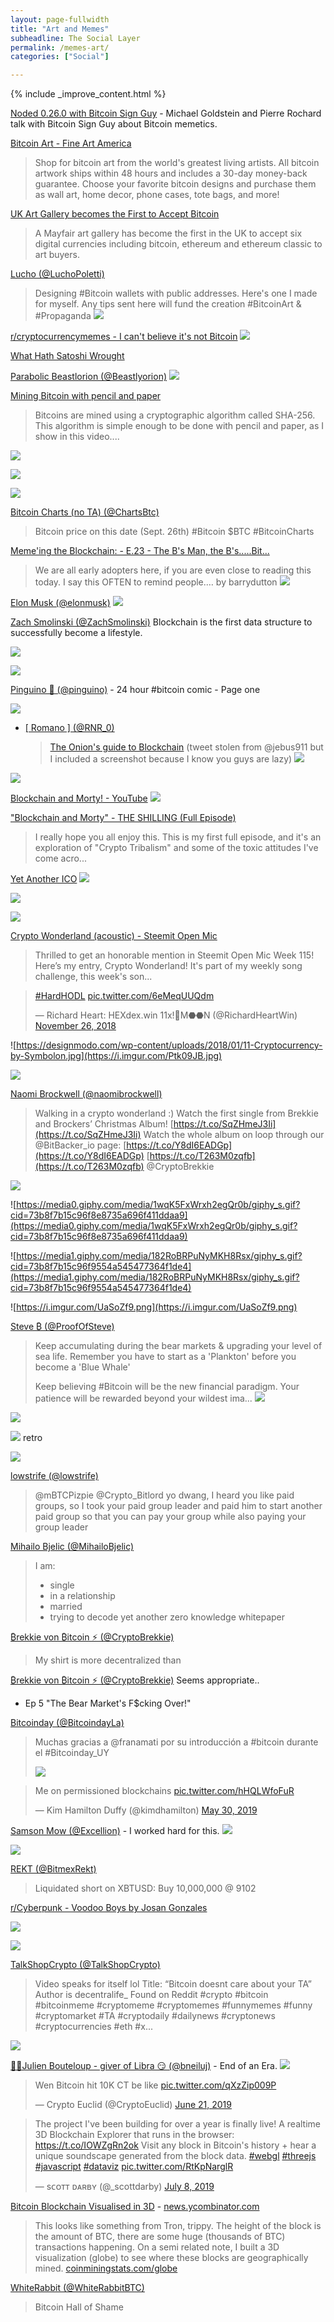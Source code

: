 ```yaml
---
layout: page-fullwidth
title: "Art and Memes"
subheadline: The Social Layer
permalink: /memes-art/
categories: ["Social"]

---
```


{% include _improve_content.html %}

[Noded 0.26.0 with Bitcoin Sign Guy](https://noded.org/podcast/noded-0260-with-bitcoin-sign-guy/) - Michael Goldstein and Pierre Rochard talk with Bitcoin Sign Guy about Bitcoin memetics.

[Bitcoin Art - Fine Art America](https://fineartamerica.com/art/bitcoin)
> Shop for bitcoin art from the world's greatest living artists. All bitcoin artwork ships within 48 hours and includes a 30-day money-back guarantee. Choose your favorite bitcoin designs and purchase them as wall art, home decor, phone cases, tote bags, and more!

[UK Art Gallery becomes the First to Accept Bitcoin](https://www.ccn.com/uk-art-gallery-becomes-the-first-to-accept-bitcoin-to-art-buyers/)
> A Mayfair art gallery has become the first in the UK to accept six digital currencies including bitcoin, ethereum and ethereum classic to art buyers.

[Lucho (@LuchoPoletti)](https://twitter.com/luchopoletti/status/1167246333713014784?s=12)
> Designing #Bitcoin wallets with public addresses. Here's one I made for myself. Any tips sent here will fund the creation #BitcoinArt & #Propaganda
> ![](https://i.imgur.com/drBd6Ph.jpg)

[r/cryptocurrencymemes - I can't believe it's not Bitcoin](https://www.reddit.com/r/cryptocurrencymemes/comments/cx7ux8/i_cant_believe_its_not_bitcoin/?utm_source=share&utm_medium=ios_app)
![](https://i.imgur.com/WISpRGB.jpg)

[What Hath Satoshi Wrought](https://medium.com/@HashedEntropy/what-hath-satoshi-wrought-f7687b631d42)

[Parabolic Beastlorion (@Beastlyorion)](https://twitter.com/Beastlyorion/status/1042922583539081216)
![](https://i.imgur.com/UmuJu99.jpg)

[Mining Bitcoin with pencil and paper](https://www.youtube.com/watch?v=y3dqhixzGVo)
> Bitcoins are mined using a cryptographic algorithm called SHA-256. This algorithm is simple enough to be done with pencil and paper, as I show in this video....

![](https://i.imgur.com/oqm5RTs.png)

![](https://i.imgur.com/vHBlwRX.png)

![](https://i.imgur.com/VCAxiWL.jpg)

[Bitcoin Charts (no TA) (@ChartsBtc)](https://twitter.com/ChartsBtc/status/1044982364093308930)
  > Bitcoin price on this date (Sept. 26th) #Bitcoin $BTC #BitcoinCharts

[Meme'ing the Blockchain: - E.23 - The B's Man, the B's.....Bit...](https://steemkr.com/bitshares/@barrydutton/meme-ing-the-blockchain-or-e-23-or-the-b-s-man-the-b-s-bitshares-too-from-your-blogger-barry)
  > We are all early adopters here, if you are even close to reading this today. I say this OFTEN to remind people.… by barrydutton
  >![](https://i.imgur.com/6N6nqcg.png)

[Elon Musk (@elonmusk)](https://twitter.com/elonmusk/status/1054520588734058496)
![](https://i.imgur.com/b1lz9Yw.jpg)

[Zach Smolinski (@ZachSmolinski)](https://twitter.com/ZachSmolinski/status/1048277539033153538)
Blockchain is the first data structure to successfully become a lifestyle.

![](https://i.imgur.com/YknEhZG.png)

![](https://i.imgur.com/79avy3Z.jpg)

[Pinguino 🎃 (@pinguino)](https://twitter.com/pinguino/status/1051297608910553088) - 24 hour #bitcoin comic - Page one

![](https://i.imgur.com/2qzNViB.jpg)

* [[ Romano ] (@RNR_0)](https://twitter.com/RNR_0/status/1052686873561157632)
  > [The Onion's guide to Blockchain](https://www.theonion.com/the-onion-s-guide-to-blockchain-technology-1829819640/) (tweet stolen from @jebus911 but I included a screenshot because I know you guys are lazy)
  > ![](https://i.imgur.com/FhazFGE.png)

![](https://i.imgur.com/e6PtrOD.jpg)

[Blockchain and Morty! - YouTube](https://www.youtube.com/playlist?list=PL2hao8YIqjZOwU7jGVsb3_ypqI8gnxVQY)
![](https://i.imgur.com/zDmN4Wb.jpg)

["Blockchain and Morty" - THE SHILLING (Full Episode)](https://www.youtube.com/watch?v=t3cqUYqmW9M)
> I really hope you all enjoy this. This is my first full episode, and it's an exploration of "Crypto Tribalism" and some of the toxic attitudes I've come acro...



[Yet Another ICO](http://yetanotherico.com/)
[![](https://i.imgur.com/JO5qQFS.jpg)](http://yetanotherico.com/)

![](https://i.imgur.com/q6YsUAF.png)

![](https://i.imgur.com/HL21ula.jpg)

[Crypto Wonderland (acoustic) - Steemit Open Mic](https://www.youtube.com/watch?v=qQ7jODfM4m0&list=PLt3zZ-N423gVWo682EZzhrgAJYVS1yYde)
  > Thrilled to get an honorable mention in Steemit Open Mic Week 115! Here’s my entry, Crypto Wonderland! It's part of my weekly song challenge, this week's son...

<blockquote class="twitter-tweet"><p lang="und" dir="ltr"><a href="https://twitter.com/hashtag/HardHODL?src=hash&amp;ref_src=twsrc%5Etfw">#HardHODL</a> <a href="https://t.co/6eMeqUUQdm">pic.twitter.com/6eMeqUUQdm</a></p>&mdash; Richard Heart: HEXdex.win 11x!🚀M⬣⬣N (@RichardHeartWin) <a href="https://twitter.com/RichardHeartWin/status/1066893092954013696?ref_src=twsrc%5Etfw">November 26, 2018</a></blockquote> <script async src="https://platform.twitter.com/widgets.js" charset="utf-8"></script>


![https://designmodo.com/wp-content/uploads/2018/01/11-Cryptocurrency-by-Symbolon.jpg](https://i.imgur.com/Ptk09JB.jpg)

![](https://i.imgur.com/l4o8N8p.png)


[Naomi Brockwell (@naomibrockwell)](https://twitter.com/naomibrockwell/status/1074720885104394241)
  > Walking in a crypto wonderland :) Watch the first single from Brekkie and Brockers’ Christmas Album! [https://t.co/SqZHmeJ3Ii](https://t.co/SqZHmeJ3Ii) Watch the whole album on loop through our @BitBacker_io page: [https://t.co/Y8dI6EADGp](https://t.co/Y8dI6EADGp) [https://t.co/T263M0zqfb](https://t.co/T263M0zqfb) @CryptoBrekkie


![](https://i.imgur.com/fSDcXFT.png)

![https://media0.giphy.com/media/1wqK5FxWrxh2egQr0b/giphy_s.gif?cid=73b8f7b15c96f8e8735a696f411ddaa9](https://media0.giphy.com/media/1wqK5FxWrxh2egQr0b/giphy_s.gif?cid=73b8f7b15c96f8e8735a696f411ddaa9)

![https://media1.giphy.com/media/182RoBRPuNyMKH8Rsx/giphy_s.gif?cid=73b8f7b15c96f9554a545477364f1de4](https://media1.giphy.com/media/182RoBRPuNyMKH8Rsx/giphy_s.gif?cid=73b8f7b15c96f9554a545477364f1de4)


![https://i.imgur.com/UaSoZf9.png](https://i.imgur.com/UaSoZf9.png)


[Steve ₿ (@ProofOfSteve)](https://twitter.com/proofofsteve/status/1119885149015904256?s=12)
  > Keep accumulating during the bear markets & upgrading your level of sea life. Remember you have to start as a 'Plankton' before you become a 'Blue Whale'
  > 
  > Keep believing #Bitcoin will be the new financial paradigm. Your patience will be rewarded beyond your wildest ima...
  > ![](https://i.imgur.com/3dbEIdx.jpg)


![](https://i.imgur.com/DWWnTuy.png)

![](https://i.imgur.com/xxlliww.png)
retro

![](https://i.imgur.com/VotjHoM.png)

[lowstrife (@lowstrife)](https://twitter.com/lowstrife/status/1131222240626860033?s=12)
  > @mBTCPizpie @Crypto_Bitlord yo dwang, I heard you like paid groups, so I took your paid group leader and paid him to start another paid group so that you can pay your group while also paying your group leader

[Mihailo Bjelic (@MihailoBjelic)](https://twitter.com/mihailobjelic/status/1131923310483267590?s=12)
  > I am:
  >- single
  >- in a relationship
  >- married
  >- trying to decode yet another zero knowledge whitepaper

[₿rekkie von ₿itcoin ⚡️ (@CryptoBrekkie)](https://twitter.com/cryptobrekkie/status/1132795369123864576?s=12)
 > My shirt is more decentralized than

[₿rekkie von ₿itcoin ⚡️ (@CryptoBrekkie)](https://twitter.com/cryptobrekkie/status/1132839156583784448?s=12)
Seems appropriate..
- Ep 5 "The Bear Market's F$cking Over!"

[Bitcoinday (@BitcoindayLa)](https://twitter.com/bitcoindayla/status/1132011049719349250?s=12)
> Muchas gracias a @franamati por su introducción a #bitcoin durante el #Bitcoinday_UY
> 
> ![](https://i.imgur.com/iFkVrST.jpg)

<blockquote class="twitter-tweet"><p lang="en" dir="ltr">Me on permissioned blockchains <a href="https://t.co/hHQLWfoFuR">pic.twitter.com/hHQLWfoFuR</a></p>&mdash; Kim Hamilton Duffy (@kimdhamilton) <a href="https://twitter.com/kimdhamilton/status/1134004060636368896?ref_src=twsrc%5Etfw">May 30, 2019</a></blockquote> <script async src="https://platform.twitter.com/widgets.js" charset="utf-8"></script>

[Samson Mow (@Excellion)](https://twitter.com/excellion/status/1136020651586854914?s=12) - I worked hard for this.
![](https://i.imgur.com/YLlobQB.jpg)


![](https://i.imgur.com/iYoFvM4.jpg)

[REKT (@BitmexRekt)](https://twitter.com/BitmexRekt/status/1140121688035790848)
  > Liquidated short on XBTUSD: Buy 10,000,000 @ 9102


[r/Cyberpunk - Voodoo Boys by Josan Gonzales](https://www.reddit.com/r/Cyberpunk/comments/c2m4zn/voodoo_boys_by_josan_gonzales/?utm_source=share&utm_medium=web2x)

![](https://i.imgur.com/vnSEdWW.jpg)

![](https://i.imgur.com/G36hX3z.png)

[TalkShopCrypto (@TalkShopCrypto)](https://twitter.com/talkshopcrypto/status/1141435976172154882?s=12)
  > Video speaks for itself lol Title: “Bitcoin doesnt care about your TA” Author is decentralife_ Found on Reddit #crypto #bitcoin #bitcoinmeme #cryptomeme #cryptomemes #funnymemes #funny #cryptomarket #TA #cryptodaily #dailynews #cryptonews #cryptocurrencies #eth #x...

![](https://i.imgur.com/G3kB3Ec.jpg)

[🚀🤺Julien Bouteloup - giver of Libra 😏 (@bneiluj)](https://twitter.com/bneiluj/status/1141626887871053824?s=12) - End of an Era.
![](https://i.imgur.com/ZKLc2hK.jpg)

<blockquote class="twitter-tweet"><p lang="en" dir="ltr">Wen Bitcoin hit 10K CT be like <a href="https://t.co/qXzZip009P">pic.twitter.com/qXzZip009P</a></p>&mdash; Crypto Euclid (@CryptoEuclid) <a href="https://twitter.com/CryptoEuclid/status/1141907178808336396?ref_src=twsrc%5Etfw">June 21, 2019</a></blockquote> <script async src="https://platform.twitter.com/widgets.js" charset="utf-8"></script>


<blockquote class="twitter-tweet"><p lang="en" dir="ltr">The project I&#39;ve been building for over a year is finally live! A realtime 3D Blockchain Explorer that runs in the browser: <a href="https://t.co/IOWZgRn2ok">https://t.co/IOWZgRn2ok</a> Visit any block in Bitcoin&#39;s history + hear a unique soundscape generated from the block data. <a href="https://twitter.com/hashtag/webgl?src=hash&amp;ref_src=twsrc%5Etfw">#webgl</a> <a href="https://twitter.com/hashtag/threejs?src=hash&amp;ref_src=twsrc%5Etfw">#threejs</a> <a href="https://twitter.com/hashtag/javascript?src=hash&amp;ref_src=twsrc%5Etfw">#javascript</a> <a href="https://twitter.com/hashtag/dataviz?src=hash&amp;ref_src=twsrc%5Etfw">#dataviz</a> <a href="https://t.co/RtKpNarglR">pic.twitter.com/RtKpNarglR</a></p>&mdash; sᴄᴏᴛᴛ ᴅᴀʀʙʏ (@_scottdarby) <a href="https://twitter.com/_scottdarby/status/1148185267083370497?ref_src=twsrc%5Etfw">July 8, 2019</a></blockquote> <script async src="https://platform.twitter.com/widgets.js" charset="utf-8"></script>


[Bitcoin Blockchain Visualised in 3D](https://symphony.iohk.io/en/) - [news.ycombinator.com](https://news.ycombinator.com/item?id=20410049)
  > This looks like something from Tron, trippy. The height of the block is the amount of BTC, there are some huge (thousands of BTC) transactions happening. On a semi related note, I built a 3D visualization (globe) to see where these blocks are geographically mined. [coinminingstats.com/globe](https://coinminingstats.com/globe)

[WhiteRabbit (@WhiteRabbitBTC)](https://twitter.com/whiterabbitbtc/status/1183370538284146690?s=12)
  > Bitcoin Hall of Shame
